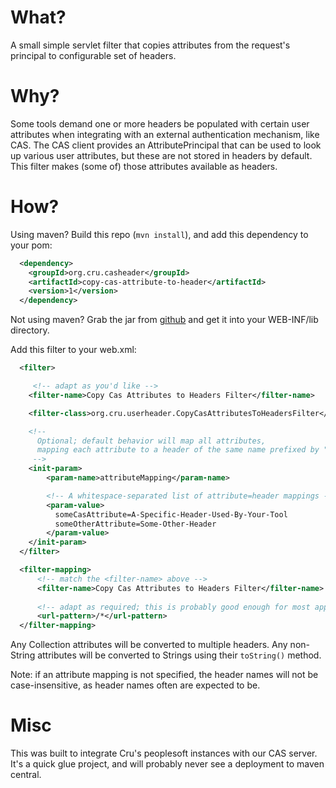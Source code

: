 # What?

A small simple servlet filter that copies attributes from the request's principal
to configurable set of headers.

# Why?

Some tools demand one or more headers be populated with certain user attributes
when integrating with an external authentication mechanism, like CAS.
The CAS client provides an AttributePrincipal that can be used to look up various user attributes,
but these are not stored in headers by default.
This filter makes (some of) those attributes available as headers.


# How?

Using maven?
Build this repo (`mvn install`), and add this dependency to your pom:

```xml
  <dependency>
    <groupId>org.cru.casheader</groupId>
    <artifactId>copy-cas-attribute-to-header</artifactId>
    <version>1</version>
  </dependency>
```

Not using maven?
Grab the jar from
[github](https://github.com/CruGlobal/copy-cas-attribute-to-header/releases/tag/1)
and get it into your WEB-INF/lib directory.

Add this filter to your web.xml:
```xml
  <filter>

     <!-- adapt as you'd like -->
    <filter-name>Copy Cas Attributes to Headers Filter</filter-name>

    <filter-class>org.cru.userheader.CopyCasAttributesToHeadersFilter</filter-class>

    <!--
      Optional; default behavior will map all attributes,
      mapping each attribute to a header of the same name prefixed by "CAS_".
     -->
    <init-param>
        <param-name>attributeMapping</param-name>

        <!-- A whitespace-separated list of attribute=header mappings -->
        <param-value>
          someCasAttribute=A-Specific-Header-Used-By-Your-Tool
          someOtherAttribute=Some-Other-Header
        </param-value>
    </init-param>
  </filter>

  <filter-mapping>
      <!-- match the <filter-name> above -->
      <filter-name>Copy Cas Attributes to Headers Filter</filter-name>
      
      <!-- adapt as required; this is probably good enough for most applications -->
      <url-pattern>/*</url-pattern>
  </filter-mapping>
```

Any Collection attributes will be converted to multiple headers.
Any non-String attributes will be converted to Strings using their `toString()` method.

Note: if an attribute mapping is not specified,
the header names will not be case-insensitive, as header names often are expected to be.
# Misc

This was built to integrate Cru's peoplesoft instances with our CAS server.
It's a quick glue project, and will probably never see a deployment to maven central.
